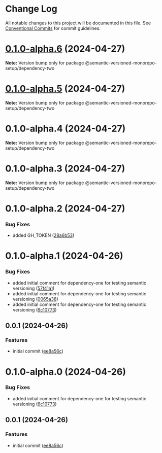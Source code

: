 # Change Log

All notable changes to this project will be documented in this file.
See [Conventional Commits](https://conventionalcommits.org) for commit guidelines.

# [0.1.0-alpha.6](https://github.com/gbublys/semantic-versioned-monorepo-setup/compare/@semantic-versioned-monorepo-setup/dependency-two@0.1.0-alpha.5...@semantic-versioned-monorepo-setup/dependency-two@0.1.0-alpha.6) (2024-04-27)

**Note:** Version bump only for package @semantic-versioned-monorepo-setup/dependency-two





# [0.1.0-alpha.5](https://github.com/gbublys/semantic-versioned-monorepo-setup/compare/@semantic-versioned-monorepo-setup/dependency-two@0.1.0-alpha.4...@semantic-versioned-monorepo-setup/dependency-two@0.1.0-alpha.5) (2024-04-27)

**Note:** Version bump only for package @semantic-versioned-monorepo-setup/dependency-two





# 0.1.0-alpha.4 (2024-04-27)

**Note:** Version bump only for package @semantic-versioned-monorepo-setup/dependency-two





# 0.1.0-alpha.3 (2024-04-27)

**Note:** Version bump only for package @semantic-versioned-monorepo-setup/dependency-two





# 0.1.0-alpha.2 (2024-04-27)


### Bug Fixes

* added GH_TOKEN ([28a6b53](https://github.com/gbublys/semantic-versioned-monorepo-setup/commit/28a6b53bd3289b9772a65c8293d145376d5ca6ad))





# 0.1.0-alpha.1 (2024-04-26)


### Bug Fixes

* added initial comment for dependency-one for testing semantic versioning ([57f41a1](https://github.com/gbublys/semantic-versioned-monorepo-setup/commit/57f41a1e233e8d3095fad7fc4de9526ffdba2d61))
* added initial comment for dependency-one for testing semantic versioning ([0065a38](https://github.com/gbublys/semantic-versioned-monorepo-setup/commit/0065a389a81d959ebe73e9a12e90f19701ad6133))
* added initial comment for dependency-one for testing semantic versioning ([6c10773](https://github.com/gbublys/semantic-versioned-monorepo-setup/commit/6c107738e21051522eedb47a36f7b8b1cf7d357e))



## 0.0.1 (2024-04-26)


### Features

* initial commit ([ee8a56c](https://github.com/gbublys/semantic-versioned-monorepo-setup/commit/ee8a56cff7e243bbb0fa4e7cf0dcd6cd2dc9fe2e))





# 0.1.0-alpha.0 (2024-04-26)


### Bug Fixes

* added initial comment for dependency-one for testing semantic versioning ([6c10773](https://github.com/gbublys/semantic-versioned-monorepo-setup/commit/6c107738e21051522eedb47a36f7b8b1cf7d357e))



## 0.0.1 (2024-04-26)


### Features

* initial commit ([ee8a56c](https://github.com/gbublys/semantic-versioned-monorepo-setup/commit/ee8a56cff7e243bbb0fa4e7cf0dcd6cd2dc9fe2e))
